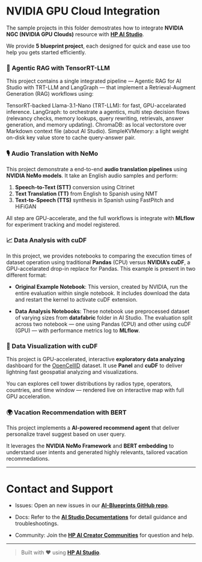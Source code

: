 # NVIDIA GPU Cloud Integration

The sample projects in this folder demostrates how to integrate **NVIDIA NGC (NVIDIA GPU Clouds)** resource with [**HP AI Studio**](https://www.hp.com/us-en/workstations/ai-studio.html).

We provide **5 blueprint project**, each designed for quick and ease use too help you gets started efficiently.

### 🤖 Agentic RAG with TensorRT-LLM

This project contains a single integrated pipeline — Agentic RAG for AI Studio with TRT-LLM and LangGraph — that implement a Retrieval-Augment Generation (RAG) workflows using:

TensorRT-backed Llama-3.1-Nano (TRT-LLM): for fast, GPU-accelarated inference.
LangGraph: to orchestrate a agentics, multi step decision flows (relevancy checks, memory lookups, query rewriting, retrievals, answer generation, and memory updating).
ChromaDB: as local vectorstore over Markdown context file (about AI Studio).
SimpleKVMemory: a light weight on-disk key value store to cache query-answer pair.


### 🎙️ Audio Translation with NeMo

This project demonstrate a end-to-end **audio translation pipelines** using **NVIDIA NeMo models**. It take an English audio samples and perform:

1. **Speech-to-Text (STT)** conversion using Citrinet  
2. **Text Translation (TT)** from English to Spanish using NMT  
3. **Text-to-Speech (TTS)** synthesis in Spanish using FastPitch and HiFiGAN  

All step are GPU-accelerate, and the full workflows is integrate with **MLflow** for experiment tracking and model registered.


### 📈 Data Analysis with cuDF  

In this project, we provides notebooks to comparing the execution times of dataset operation using traditional **Pandas** (CPU) versus **NVIDIA’s cuDF**, a GPU-accelarated drop-in replace for Pandas. This example is present in two different format:

- **Original Example Notebook**: This version, created by NVIDIA, run the entire evaluation within single notebook. It includes download the data and restart the kernel to activate cuDF extension.

- **Data Analysis Notebooks**: These notebook use preprocessed dataset of varying sizes from **datafabric** folder in AI Studio. The evaluation split across two notebook — one using Pandas (CPU) and other using cuDF (GPU) — with performance metrics log to **MLflow**.


### 📡 Data Visualization with cuDF  

This project is GPU-accelerated, interactive **exploratory data analyzing** dashboard for the [OpenCellID](https://www.opencellid.org/) dataset. It use **Panel** and **cuDF** to deliver lightning fast geospatial analyzing and visualizations.

You can explores cell tower distributions by radios type, operators, countries, and time window — rendered live on interactive map with full GPU acceleration.


### 🌍 Vacation Recommendation with BERT

This project implements a **AI-powered recommend agent** that deliver personalize travel suggest based on user query. 

It leverages the **NVIDIA NeMo Framework** and **BERT embedding** to understand user intents and generated highly relevants, tailored vacation recommedations.

---

# Contact and Support  

- Issues: Open an new issues in our [**AI-Blueprints GitHub repo**](https://github.com/HPInc/AI-Blueprints).

- Docs: Refer to the **[AI Studio Documentations](https://zdocs.datascience.hp.com/docs/aistudio/overview)** for detail guidance and troubleshootings. 

- Community: Join the [**HP AI Creator Communities**](https://community.datascience.hp.com/) for question and help.

---

> Built with ❤️ using [**HP AI Studio**](https://www.hp.com/us-en/workstations/ai-studio.html).
